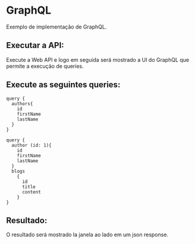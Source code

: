 # GraphQL
Exemplo de implementação de GraphQL.

## Executar a API:
Execute a Web API e logo em seguida será mostrado a UI do GraphQL que permite a execução de queries.

## Execute as seguintes queries:
```
query {
  authors{
    id
    firstName
    lastName
  }
}
```

```
query {
  author (id: 1){
    id
    firstName
    lastName
  }
  blogs
    {
      id
      title
      content
    }
}
```

## Resultado:
O resultado será mostrado la janela ao lado em um json response.

